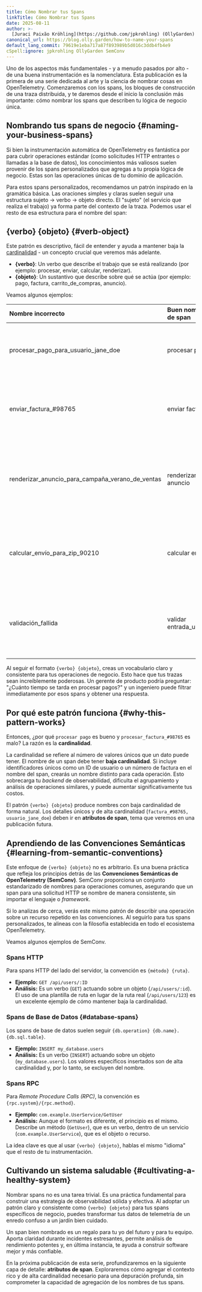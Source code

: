 ```yaml
---
title: Cómo Nombrar tus Spans
linkTitle: Cómo Nombrar tus Spans
date: 2025-08-11
author: >-
  [Juraci Paixão Kröhling](https://github.com/jpkrohling) (OllyGarden)
canonical_url: https://blog.olly.garden/how-to-name-your-spans
default_lang_commit: 79619e1eba717a87f893989b5d016c3ddb4fb4e9
cSpell:ignore: jpkrohling OllyGarden SemConv
---
```


Uno de los aspectos más fundamentales - y a menudo pasados por alto - de una 
buena instrumentación es la nomenclatura. Esta publicación es la primera de una 
serie dedicada al arte y la ciencia de nombrar cosas en OpenTelemetry. 
Comenzaremos con los spans, los bloques de construcción de una traza distribuida, 
y te daremos desde el inicio la conclusión más importante: cómo nombrar los spans 
que describen tu lógica de negocio única.

## Nombrando tus spans de negocio {#naming-your-business-spans}

Si bien la instrumentación automática de OpenTelemetry es fantástica por para cubrir
operaciones estándar (como solicitudes HTTP entrantes o llamadas a la base de datos), 
los conocimientos más valiosos suelen provenir de los spans personalizados que agregas
a tu propia lógica de negocio. Estas son las operaciones únicas de tu dominio de aplicación.

Para estos spans personalizados, recomendamos un patrón inspirado en la gramática básica.
Las oraciones simples y claras suelen seguir una estructura sujeto -> verbo -> objeto directo.
El "sujeto" (el servicio que realiza el trabajo) ya forma parte del contexto de la traza.
Podemos usar el resto de esa estructura para el nombre del span:

## {verbo} {objeto} {#verb-object}

Este patrón es descriptivo, fácil de entender y ayuda a mantener baja la 
[cardinalidad](/docs/concepts/glossary/#cardinalidad) - un concepto crucial que veremos
más adelante.

- **{verbo}**: Un verbo que describe el trabajo que se está realizando (por ejemplo: 
  procesar, enviar, calcular, renderizar).
- **{objeto}**: Un sustantivo que describe sobre qué se actúa (por ejemplo: 
  pago, factura, carrito_de_compras, anuncio).

Veamos algunos ejemplos:

| Nombre incorrecto                           | Buen nombre de span       | Por qué es mejor                                                                    |
| :--------------------------------- | :------------------ | :--------------------------------------------------------------------------------- |
| procesar_pago_para_usuario_jane_doe  | procesar pago     | El verbo y el objeto son claros. El ID de usuario debe ir en un atributo.                |
| enviar_factura_#98765                | enviar factura        | Agregable. Es fácil encontrar la latencia P95 para el envío de todas las facturas.          |
| renderizar_anuncio_para_campaña_verano_de_ventas | renderizar anuncio           | La campaña específica es un detalle, no la operación principal. Ponlo en un atributo. |
| calcular_envío_para_zip_90210   | calcular envío  | La operación es consistente. El código postal es un parámetro, no parte del nombre.    |
| validación_fallida                  | validar entrada_usuario | Enfócate en la operación, no en el resultado. El resultado debe ir en el estado del span.  |

Al seguir el formato `{verbo} {objeto}`, creas un vocabulario claro y consistente
para tus operaciones de negocio. Esto hace que tus trazas sean increíblemente
poderosas. Un gerente de producto podría preguntar: "¿Cuánto tiempo se tarda en procesar
pagos?" y un ingeniero puede filtrar inmediatamente por esos spans y obtener una
respuesta.

## Por qué este patrón funciona {#why-this-pattern-works}

Entonces, ¿por qué `procesar pago` es bueno y `procesar_factura_#98765` es malo? 
La razón es la **cardinalidad**.

La cardinalidad se refiere al número de valores únicos que un dato puede tener. El 
nombre de un span debe tener **baja cardinalidad**. Si incluye identificadores únicos
como un ID de usuario o un número de factura en el nombre del span, crearás un nombre distinto
para cada operación. Esto sobrecarga tu _backend_ de observabilidad, dificulta el agrupamiento
y análisis de operaciones similares, y puede aumentar significativamente tus costos.

El patrón `{verbo} {objeto}` produce nombres con baja cardinalidad de forma natural.
Los detalles únicos y de alta cardinalidad (`factura_#98765, usuario_jane_doe`) deben ir en
**atributos de span**, tema que veremos en una publicación futura.

## Aprendiendo de las Convenciones Semánticas {#learning-from-semantic-conventions}

Este enfoque de `{verbo} {objeto}` no es arbitrario. Es una buena práctica que refleja
los principios detrás de las **Convenciones Semánticas de OpenTelemetry (SemConv)**.
SemConv proporciona un conjunto estandarizado de nombres para operaciones comunes,
asegurando que un span para una solicitud HTTP se nombre de manera consistente,
sin importar el lenguaje o _framework_.

Si lo analizas de cerca, verás este mismo patrón de describir una operación sobre 
un recurso repetido en las convenciones. Al seguirlo para tus spans personalizados,
te alineas con la filosofía establecida en todo el ecosistema OpenTelemetry.

Veamos algunos ejemplos de SemConv.

### Spans HTTP

Para spans HTTP del lado del servidor, la convención es `{método} {ruta}`.

- **Ejemplo:** `GET /api/users/:ID`
- **Análisis:** Es un verbo (`GET`) actuando sobre un objeto (`/api/users/:id`).
  El uso de una plantilla de ruta en lugar de la ruta real (`/api/users/123`) es un 
  excelente ejemplo de cómo mantener baja la cardinalidad.

### Spans de Base de Datos {#database-spans}

Los spans de base de datos suelen seguir `{db.operation} {db.name}.{db.sql.table}`.

- **Ejemplo:** `INSERT my_database.users`
- **Análisis:** Es un verbo (`INSERT`) actuando sobre un objeto (`my_database.users`).
  Los valores específicos insertados son de alta cardinalidad y, por lo tanto,
  se excluyen del nombre.

### Spans RPC

Para _Remote Procedure Calls (RPC)_, la convención es `{rpc.system}/{rpc.method}`.

- **Ejemplo:** `com.example.UserService/GetUser`
- **Análisis:** Aunque el formato es diferente, el principio es el mismo. Describe
  un método (`GetUser`), que es un verbo, dentro de un servicio
  (`com.example.UserService`), que es el objeto o recurso.

La idea clave es que al usar `{verbo} {objeto}`, hablas el mismo "idioma" que el resto de tu instrumentación.

## Cultivando un sistema saludable {#cultivating-a-healthy-system}

Nombrar spans no es una tarea trivial. Es una práctica fundamental para construir
una estrategia de observabilidad sólida y efectiva. Al adoptar un patrón claro y 
consistente como `{verbo} {objeto}` para tus spans específicos de negocio, puedes
transformar tus datos de telemetría de un enredo confuso a un jardín bien cuidado.

Un span bien nombrado es un regalo para tu yo del futuro y para tu equipo. Aporta claridad
durante incidentes estresantes, permite análisis de rendimiento potentes y, en última instancia,
te ayuda a construir software mejor y más confiable.

En la próxima publicación de esta serie, profundizaremos en la siguiente capa de detalle:
**atributos de span**. Exploraremos cómo agregar el contexto rico y de alta cardinalidad
necesario para una depuración profunda, sin comprometer la capacidad de agregación de los nombres de tus spans.
